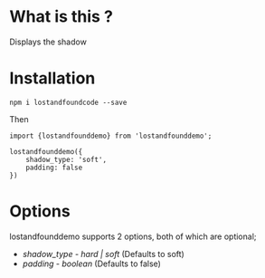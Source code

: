 # What is this ?
Displays the shadow

# Installation
`npm i lostandfoundcode --save`

Then

```
import {lostandfounddemo} from 'lostandfounddemo';

lostandfounddemo({
    shadow_type: 'soft',
    padding: false 
})
```

# Options
lostandfounddemo supports 2 options, both of which are optional;

* *shadow_type* - _hard | soft_ (Defaults to soft)
* *padding* - _boolean_ (Defaults to false)